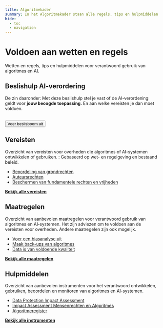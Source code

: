 ```yaml
---
title: Algoritmekader
summary: In het Algoritmekader staan alle regels, tips en hulpmiddelen voor overheden voor verantwoord gebruik van algoritmes en AI.
hide:
  - toc
  - navigation
---
```

# Voldoen aan wetten en regels
<div class="header-container">
    <div class="subheader">Wetten en regels, tips en hulpmiddelen voor verantwoord gebruik van algoritmes en AI. </div>
</div>

<div class="float-container">
  <div class="float-child-white styled-list-border">
  <div class="float-child-title">
    <h2><b>Beslishulp AI-verordering</b></h2>
  </div>
  <div class="float-child-content">
    <p>
    De zin daaronder: Met deze beslishulp stel je vast of de AI-verordening geldt voor <b>jouw beoogde toepassing.</b> En aan welke vereisten je dan moet voldoen. 
    </p><br>
    <button href="rollen/" class="button button-primary">Voer beslisboom uit</button>
  </div>
  </div>
  <div class="float-child-white styled-list">
  <div class="float-child-title">
    <h2><b>Vereisten</b></h2>
  </div>
  <div class="float-child-content">
    <p>
   Overzicht van vereisten voor overheden die algoritmes of AI-systemen ontwikkelen of gebruiken. : Gebaseerd op wet- en regelgeving en bestaand beleid.
    </p>
    <ul>
      <li><a href="../vereisten/vereisten/aia-29-beoordelen-gevolgen-grondrechten/">Beoordeling van grondrechten</a></li>
      <li><a href="../vereisten/aut-01-auteursrechten/">Auteursrechten</a></li>
      <li><a href="../vereisten/grw-01-fundamentele-rechten.md">Beschermen van fundamentele rechten en vrijheden</a></li>
    </ul>
    <a href="../vereisten/" class="show-more"><b>Bekijk alle vereisten</b></a>
  </div>
  </div>
</div>

<div class="float-container">
  <div class="float-child-white styled-list">
  <div class="float-child-title">
    <h2><b>Maatregelen</b></h2>
  </div>
  <div class="float-child-content">
    <p>
    Overzicht van aanbevolen maatregelen voor verantwoord gebruik van algoritmes en AI-systemen. Het zijn adviezen om te voldoen aan de vereisten voor overheden. Andere maatregelen zijn ook mogelijk.
    </p>
    <ul>
      <li><a href="../maatregelen/voer_een_biasanalyse_uit/">Voer een biasanalyse uit</a></li>
      <li><a href="../maatregelen/backups/">Maak back-ups van algoritmes</a></li>
      <li><a href="../maatregelen/datakwaliteit/">Data is van voldoende kwaliteit</a></li>
    </ul>
    <a href="rollen/" class="show-more"><b>Bekijk alle maatregelen</b></a>
  </div>
  </div>
  <div class="float-child-white styled-list">
  <div class="float-child-title">
    <h2><b>Hulpmiddelen</b></h2>
  </div>
  <div class="float-child-content">
    <p>
   Overzicht van aanbevolen instrumenten voor het verantwoord ontwikkelen, gebruiken, beoordelen en monitoren van algoritmes en AI-systemen.
    </p>
    <ul>
      <li><a href="../instrumenten/DPIA/">Data Protection Impact Assessment</a></li>
      <li><a href="../instrumenten/IAMA/">Impact Assessment Mensenrechten en Algoritmes</a></li>
      <li><a href="../instrumenten/algoritmeregister/">Algoritmeregister</a></li>
    </ul>
    <a href="rollen/" class="show-more"><b>Bekijk alle instrumenten</b></a>
  </div>
  </div>
</div>

<br><br><br>
